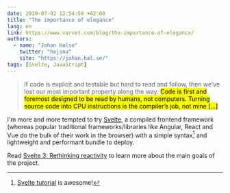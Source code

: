 ```yaml
---
date: 2019-07-02 12:54:59 +02:00
title: "The importance of elegance"
lang: en
link: https://www.varvet.com/blog/the-importance-of-elegance/
authors:
  - name: "Johan Halse"
    twitter: "hejsna"
    site: "https://johan.hal.se/"
tags: [Svelte, JavaScript]
---
```


> If code is explicit and testable but hard to read and follow, then we’ve lost our most important property along the way. <mark>Code is first and foremost designed to be read by humans, not computers<mark>. Turning source code into CPU instructions is the compiler’s job, not mine […]

I'm more and more tempted to try [Svelte](https://svelte.dev/), a compiled frontend framework (whereas popular traditional frameworks/libraries like Angular, React and Vue do the bulk of their work in the browser) with a simple syntax[^sveltetutorial] and lightweight and performant bundle to deploy.

[^sveltetutorial]: [Svelte tutorial](https://svelte.dev/tutorial/basics) is awesome!

Read [Svelte 3: Rethinking reactivity](https://svelte.dev/blog/svelte-3-rethinking-reactivity) to learn more about the main goals of the project.
